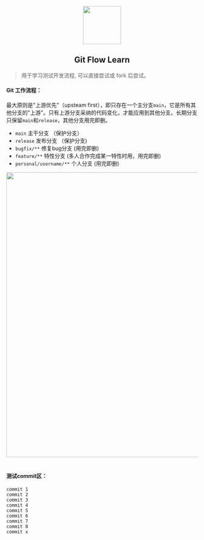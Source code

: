 <p align="center">
    <img width="100" src="https://user-images.githubusercontent.com/35565811/147811357-20cbb197-8080-483c-9bbb-9bfddf6d8a3e.png">
</p>
<h2 align="center">Git Flow Learn</h2>

> 用于学习测试开发流程, 可以直接尝试或 fork 后尝试。

#### Git 工作流程：
最大原则是"上游优先"（upsteam first），即只存在一个主分支`main`，它是所有其他分支的"上游"。只有上游分支采纳的代码变化，才能应用到其他分支。长期分支只保留`main`和`release`，其他分支用完即删。
+ `main` 主干分支 （保护分支）
+ `release` 发布分支 （保护分支)
+ `bugfix/**` 修复bug分支 (用完即删)
+ `feature/**` 特性分支 (多人合作完成某一特性时用，用完即删)
+ `personal/username/**` 个人分支 (用完即删)


<div align=center>
    <img width="750" src="https://user-images.githubusercontent.com/35565811/146736286-ee5bf967-7fd7-428b-83f4-0cd486faf7b0.png">
</div>


<h1 align="center"></h1>

#### 测试commit区：
```
commit 1
commit 2
commit 3
commit 4
commit 5
commit 6
commit 7
commit 8
commit x
```
